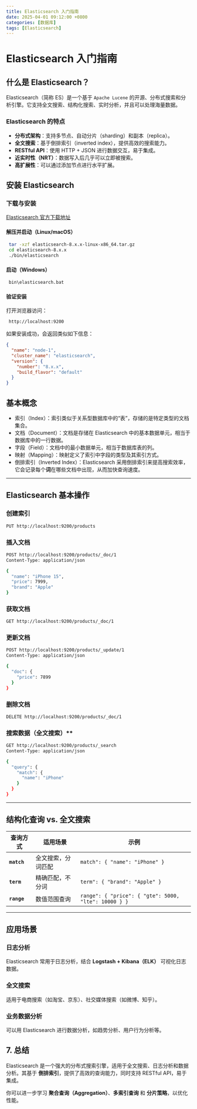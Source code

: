 ```yaml
---
title: Elasticsearch 入门指南
date: 2025-04-01 09:12:00 +0800
categories: [数据库]
tags: [Elasticsearch]
---
```


# Elasticsearch 入门指南

## 什么是 Elasticsearch？

Elasticsearch（简称 ES）是一个基于 `Apache Lucene` 的开源、分布式搜索和分析引擎。它支持全文搜索、结构化搜索、实时分析，并且可以处理海量数据。

### Elasticsearch 的特点

- **分布式架构**：支持多节点、自动分片（sharding）和副本（replica）。
- **全文搜索**：基于倒排索引（inverted index），提供高效的搜索能力。
- **RESTful API**：使用 HTTP + JSON 进行数据交互，易于集成。
- **近实时性（NRT）**：数据写入后几乎可以立即被搜索。
- **高扩展性**：可以通过添加节点进行水平扩展。


## 安装 Elasticsearch

### 下载与安装

[Elasticsearch 官方下载地址](https://www.elastic.co/downloads/elasticsearch)

####  解压并启动（Linux/macOS）

```sh
 tar -xzf elasticsearch-8.x.x-linux-x86_64.tar.gz
 cd elasticsearch-8.x.x
 ./bin/elasticsearch
```

#### 启动（Windows）

```sh
 bin\elasticsearch.bat
```

#### 验证安装

打开浏览器访问：
```sh
 http://localhost:9200
```
如果安装成功，会返回类似如下信息：
```json
{
  "name": "node-1",
  "cluster_name": "elasticsearch",
  "version": {
    "number": "8.x.x",
    "build_flavor": "default"
  }
}
```


## 基本概念

- 索引（Index）：索引类似于关系型数据库中的“表”，存储的是特定类型的文档集合。
- 文档（Document）：文档是存储在 Elasticsearch 中的基本数据单元，相当于数据库中的一行数据。
- 字段（Field）：文档中的最小数据单元，相当于数据库表的列。
- 映射（Mapping）：映射定义了索引中字段的类型及其索引方式。
- 倒排索引（Inverted Index）：Elasticsearch 采用倒排索引来提高搜索效率，它会记录每个**词**在哪些文档中出现，从而加快查询速度。

---

## Elasticsearch 基本操作

### 创建索引

```sh
PUT http://localhost:9200/products
```

### 插入文档

```sh
POST http://localhost:9200/products/_doc/1
Content-Type: application/json

{
  "name": "iPhone 15",
  "price": 7999,
  "brand": "Apple"
}
```

### 获取文档

```sh
GET http://localhost:9200/products/_doc/1
```

### 更新文档

```sh
POST http://localhost:9200/products/_update/1
Content-Type: application/json

{
  "doc": {
    "price": 7899
  }
}
```

###  删除文档

```sh
DELETE http://localhost:9200/products/_doc/1
```

### 搜索数据（全文搜索）**

```sh
GET http://localhost:9200/products/_search
Content-Type: application/json

{
  "query": {
    "match": {
      "name": "iPhone"
    }
  }
}
```

---

## 结构化查询 vs. 全文搜索

| **查询方式** | **适用场景** | **示例** |
|-------------|------------|---------|
| **`match`** | 全文搜索，分词匹配 | `match": { "name": "iPhone" }` |
| **`term`**  | 精确匹配，不分词 | `term": { "brand": "Apple" }` |
| **`range`** | 数值范围查询 | `range": { "price": { "gte": 5000, "lte": 10000 } }` |

---

##  应用场景

### 日志分析

Elasticsearch 常用于日志分析，结合 **Logstash + Kibana（ELK）** 可视化日志数据。

###  全文搜索

适用于电商搜索（如淘宝、京东）、社交媒体搜索（如微博、知乎）。

###  业务数据分析

可以用 Elasticsearch 进行数据分析，如趋势分析、用户行为分析等。


## 7. 总结
Elasticsearch 是一个强大的分布式搜索引擎，适用于全文搜索、日志分析和数据分析。其基于 **倒排索引**，提供了高效的查询能力，同时支持 RESTful API，易于集成。

你可以进一步学习 **聚合查询（Aggregation）**、**多索引查询** 和 **分片策略**，以优化性能。


